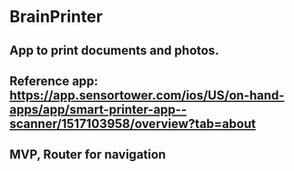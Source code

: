 # BrainPrinter

## App to print documents and photos.
## Reference app: https://app.sensortower.com/ios/US/on-hand-apps/app/smart-printer-app--scanner/1517103958/overview?tab=about

## MVP, Router for navigation
